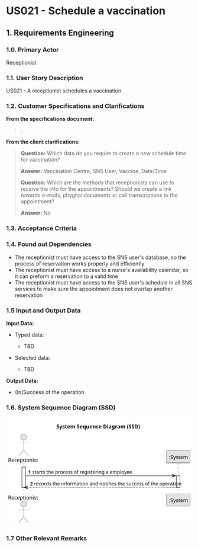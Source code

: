 # US021 - Schedule a vaccination 

## 1. Requirements Engineering

### 1.0. Primary Actor
Receptionist

### 1.1. User Story Description
US021 - A receptionist schedules a vaccination.

### 1.2. Customer Specifications and Clarifications
**From the specifications document:**
> .

**From the client clarifications:**

> **Question:** Which data do you require to create a new schedule time for vaccination?
>
> **Answer:** Vaccination Centre, SNS User, Vaccine, Date/Time
> 
> **Question:** Which are the methods that receptionists can use to receive the info for the appointments? Should we create a link towards e-mails, phygital documents or call transcriptions to the appointment? 
>
> **Answer:** No

### 1.3. Acceptance Criteria
>

### 1.4. Found out Dependencies
* The receptionist must have access to the SNS user's database, so the process of reservation works properly and efficiently
* The receptionist must have access to a nurse's availability calendar, so it can preform a reservation to a valid time
* The receptionist must have access to the SNS user's schedule in all SNS services to make sure the appointment does not overlap another reservation

### 1.5 Input and Output Data
**Input Data:**

* Typed data:
    * TBD

* Selected data:
    * TBD

**Output Data:**

* (In)Success of the operation

### 1.6. System Sequence Diagram (SSD)
![US021-SSD.svg](puml%2Fsvg%2FUS021-SSD.svg)

### 1.7 Other Relevant Remarks
>